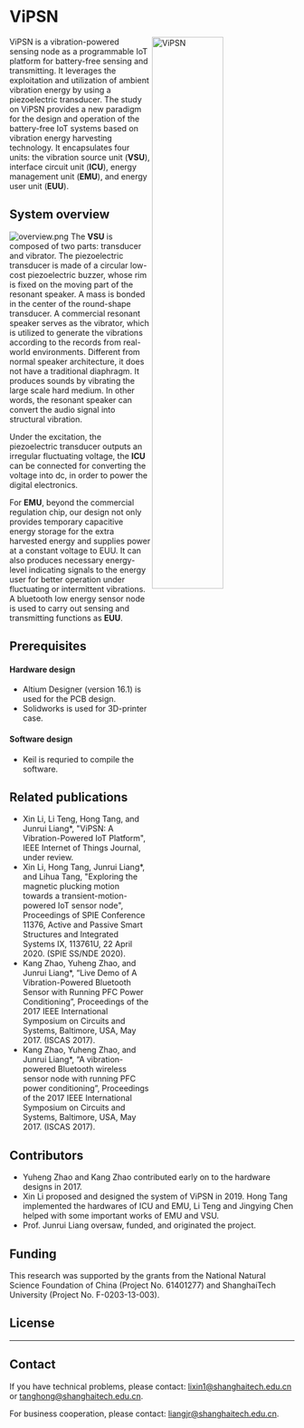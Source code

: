# ViPSN

 <img src="https://i.loli.net/2020/05/02/JzOcqTMy7mrCxkL.png" alt="ViPSN"  align="right" width="50%">

ViPSN is a vibration-powered sensing node as a programmable IoT platform for battery-free sensing and transmitting. It leverages the exploitation and utilization of ambient vibration energy by using a piezoelectric transducer. The study on ViPSN provides a new paradigm for the design and operation of the battery-free IoT systems based on vibration energy harvesting technology. It encapsulates four units: the vibration source unit (**VSU**), interface circuit unit (**ICU**), energy management unit (**EMU**), and energy user unit (**EUU**).

## System overview
![overview.png](https://i.loli.net/2020/04/30/s5OMEFiSyvnZmGj.png)
The **VSU** is composed of two parts: transducer and vibrator. The piezoelectric transducer is made of a circular low-cost piezoelectric buzzer, whose rim is fixed on the moving part of the resonant speaker. A mass is bonded in the center of the round-shape transducer. A commercial resonant speaker serves as the vibrator, which is utilized to generate the vibrations according to the records from real-world environments. Different from normal speaker architecture, it does not have a traditional diaphragm. It produces sounds by vibrating the large scale hard medium. In other words, the resonant speaker can convert the audio signal into structural vibration.

Under the excitation, the piezoelectric transducer outputs an irregular fluctuating voltage, the **ICU** can be connected for converting the voltage into dc, in order to power the digital electronics. 

For **EMU**, beyond the commercial regulation chip, our design not only provides temporary capacitive energy storage for the extra harvested energy and supplies power at a constant voltage to EUU. It can also produces necessary energy-level indicating signals to the energy user for better operation under fluctuating or intermittent vibrations. A bluetooth low energy sensor node is used to carry out sensing and transmitting functions as **EUU**.

## Prerequisites
#### Hardware design
- Altium Designer (version 16.1) is used for the PCB design.
- Solidworks is used for 3D-printer case.
#### Software design
- Keil is requried to compile the software. 


## Related publications
- Xin Li, Li Teng, Hong Tang, and Junrui Liang*, "ViPSN: A Vibration-Powered IoT Platform", IEEE Internet of Things Journal, under review. <a name="divtop"></a>
- Xin Li, Hong Tang, Junrui Liang*, and Lihua Tang, "Exploring the magnetic plucking motion towards a transient-motion-powered IoT sensor node", Proceedings of SPIE Conference 11376, Active and Passive Smart Structures and Integrated Systems IX, 113761U, 22 April 2020. (SPIE SS/NDE 2020).
- Kang Zhao, Yuheng Zhao, and Junrui Liang*, “Live Demo of A Vibration-Powered Bluetooth Sensor with Running PFC Power Conditioning”, Proceedings of the 2017 IEEE International Symposium on Circuits and Systems, Baltimore, USA, May 2017. (ISCAS 2017).
- Kang Zhao, Yuheng Zhao, and Junrui Liang*, “A vibration-powered Bluetooth wireless sensor node with running PFC power conditioning”, Proceedings of the 2017 IEEE International Symposium on Circuits and Systems, Baltimore, USA, May 2017. (ISCAS 2017).

## Contributors
- Yuheng Zhao and Kang Zhao contributed early on to the hardware designs in 2017.
- Xin Li proposed and designed the system of ViPSN in 2019. Hong Tang implemented the hardwares of ICU and EMU, Li Teng and Jingying Chen helped with some important works of EMU and VSU.
- Prof. Junrui Liang oversaw, funded, and originated the project.

## Funding
This research was supported by the grants from the National Natural Science Foundation of China (Project No. 61401277) and ShanghaiTech University (Project No. F-0203-13-003).

## License
---
## Contact
If you have technical problems, please contact: lixin1@shanghaitech.edu.cn or tanghong@shanghaitech.edu.cn.

For business cooperation, please contact: liangjr@shanghaitech.edu.cn.